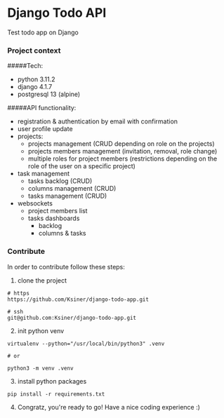 # Django Todo API
Test todo app on Django

### Project context

#####Tech:
- python 3.11.2
- django 4.1.7
- postgresql 13 (alpine)

#####API functionality:
- registration & authentication by email with confirmation
- user profile update
- projects:
    - projects management (CRUD depending on role on the projects)
    - projects members management (invitation, removal, role change)
    - multiple roles for project members (restrictions depending on the role of the user on a specific project)
- task management
    - tasks backlog (CRUD)
    - columns management (CRUD)
    - tasks management (CRUD)
- websockets
    - project members list
    - tasks dashboards
        - backlog
        - columns & tasks

### Contribute
In order to contribute follow these steps:

1. clone the project
```
# https
https://github.com/Ksiner/django-todo-app.git

# ssh
git@github.com:Ksiner/django-todo-app.git
```

2. init python venv
```
virtualenv --python="/usr/local/bin/python3" .venv

# or

python3 -m venv .venv
```

3. install python packages
```
pip install -r requirements.txt
```

4. Congratz, you're ready to go! Have a nice coding experience :)